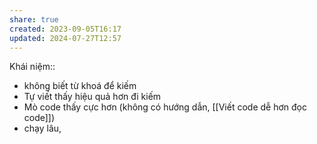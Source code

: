 ```yaml
---
share: true
created: 2023-09-05T16:17
updated: 2024-07-27T12:57
---
```

Khái niệm:: 
- không biết từ khoá để kiếm 
- Tự viết thấy hiệu quả hơn đi kiếm
- Mò code thấy cực hơn (không có hướng dẫn, [[Viết code dễ hơn đọc code]]) 
- chạy lâu, 